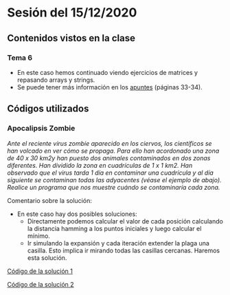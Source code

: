 # Sesión del 15/12/2020

## Contenidos vistos en la clase

### Tema 6
* En este caso hemos continuado viendo ejercicios de matrices y repasando arrays y strings.
* Se puede tener más información en los [apuntes](https://eii.cv.uma.es/pluginfile.php/233727/mod_resource/content/2/Tema%206.pdf) (páginas 33-34).
  
## Códigos utilizados

### Apocalipsis Zombie
*Ante el reciente virus zombie aparecido en los ciervos, los científicos se han volcado en ver cómo se propaga. Para ello han acordonado una zona de 40 x 30 km2y han puesto dos animales contaminados en dos zonas diferentes. Han dividido la zona en cuadrículas de 1 x 1 km2. Han observado que el virus tarda 1 día en contaminar una cuadrícula y al día siguiente se contaminan todas las adyacentes (véase el ejemplo de abajo). Realice un programa que nos muestre cuándo se contaminaría cada zona.*

Comentario sobre la solución:
* En este caso hay dos posibles soluciones:
  * Directamente podemos calcular el valor de cada posición calculando la distancia hamming a los puntos iniciales y luego calcular el mínimo.
  * Ir simulando la expansión y cada iteración extender la plaga una casilla. Esto implica ir mirando todas las casillas cercanas. Haremos esta solución.

[Código de la solución 1](sesion15.12.20/apocalisis_zombie1.cpp)

[Código de la solución 2](sesion15.12.20/apocalisis_zombie2.cpp)

